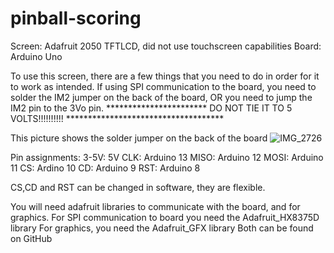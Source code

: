 # pinball-scoring

Screen: Adafruit 2050 TFTLCD, did not use touchscreen capabilities
Board: Arduino Uno

To use this screen, there are a few things that you need to do in order for it to work as intended. If using SPI communication to the board, you need to solder the IM2 jumper on the back of the board, OR you need to jump the IM2 pin to the 3Vo pin. 
*********************** DO NOT TIE IT TO 5 VOLTS!!!!!!!!!! ************************************

This picture shows the solder jumper on the back of the board
![IMG_2726](https://github.com/jbowens130/pinball-scoring/assets/158515070/776a726d-3063-467e-81fe-6541a9cb9f8f)

Pin assignments: 
3-5V: 5V
CLK: Arduino 13
MISO: Arduino 12
MOSI: Arduino 11
CS: Ardino 10
CD: Arduino 9
RST: Arduino 8

CS,CD and RST can be changed in software, they are flexible.

You will need adafruit libraries to communicate with the board, and for graphics. 
For SPI communication to board you need the Adafruit_HX8375D library
For graphics, you need the Adafruit_GFX library
Both can be found on GitHub
